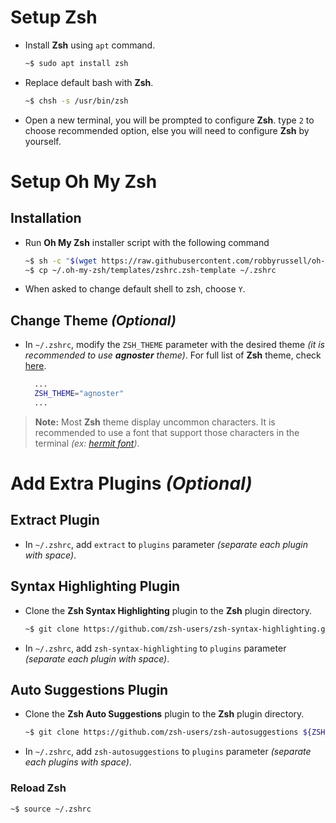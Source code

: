 # Setup Zsh

- Install **Zsh** using `apt` command.
  ``` sh
  ~$ sudo apt install zsh
  ```
- Replace default bash with **Zsh**.
  ``` sh
  ~$ chsh -s /usr/bin/zsh
  ```
- Open a new terminal, you will be prompted to configure **Zsh**.
  type `2` to choose recommended option, else you will need to configure **Zsh** by yourself.

# Setup Oh My Zsh

## Installation

- Run **Oh My Zsh** installer script with the following command
  ``` sh
  ~$ sh -c "$(wget https://raw.githubusercontent.com/robbyrussell/oh-my-zsh/master/tools/install.sh -O -)"
  ~$ cp ~/.oh-my-zsh/templates/zshrc.zsh-template ~/.zshrc
  ```
- When asked to change default shell to zsh, choose `Y`.

## Change Theme _(Optional)_

- In `~/.zshrc`, modify the `ZSH_THEME` parameter with the desired theme _(it is recommended to use **agnoster** theme)_.
  For full list of **Zsh** theme, check [here](https://github.com/robbyrussell/oh-my-zsh/wiki/Themes).
  ```sh
    ...
    ZSH_THEME="agnoster"
    ...
  ```

> **Note:** Most **Zsh** theme display uncommon characters.
  It is recommended to use a font that support those characters in the terminal _(ex: [hermit font](https://pcaro.es/p/hermit/))_.

# Add Extra Plugins _(Optional)_

## Extract Plugin

- In `~/.zshrc`, add `extract` to `plugins` parameter _(separate each plugin with space)_.

## Syntax Highlighting Plugin

- Clone the **Zsh Syntax Highlighting** plugin to the **Zsh** plugin directory.
  ``` sh
  ~$ git clone https://github.com/zsh-users/zsh-syntax-highlighting.git ${ZSH_CUSTOM:-~/.oh-my-zsh/custom}/plugins/zsh-syntax-highlighting
  ```
- In `~/.zshrc`, add `zsh-syntax-highlighting` to `plugins` parameter _(separate each plugin with space)_.

## Auto Suggestions Plugin

- Clone the **Zsh Auto Suggestions** plugin to the **Zsh** plugin directory.
  ``` sh
  ~$ git clone https://github.com/zsh-users/zsh-autosuggestions ${ZSH_CUSTOM:-~/.oh-my-zsh/custom}/plugins/zsh-autosuggestions
  ```
- In `~/.zshrc`, add `zsh-autosuggestions` to `plugins` parameter _(separate each plugins with space)_.

### Reload Zsh

```sh
~$ source ~/.zshrc
```